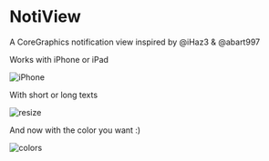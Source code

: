 NotiView
========

A CoreGraphics notification view inspired by @iHaz3 &amp; @abart997

Works with iPhone or iPad

![iPhone](http://img94.imageshack.us/img94/5396/capturedcrandusimulateu.png "iPhone")


With short or long texts

![resize](http://img526.imageshack.us/img526/5396/capturedcrandusimulateu.png "resize")


And now with the color you want :)

![colors](http://img12.imageshack.us/img12/5396/capturedcrandusimulateu.png "colors")

